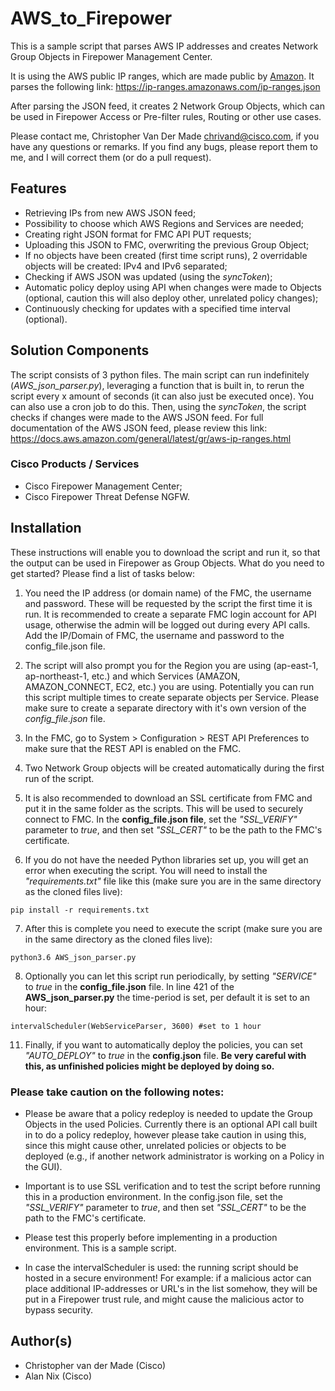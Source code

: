 # AWS_to_Firepower
This is a sample script that parses AWS IP addresses and creates Network Group Objects in Firepower Management Center. 

It is using the AWS public IP ranges, which are made public by [Amazon](https://aws.amazon.com/blogs/aws/aws-ip-ranges-json/). It parses the following link: https://ip-ranges.amazonaws.com/ip-ranges.json

After parsing the JSON feed, it creates 2 Network Group Objects, which can be used in Firepower Access or Pre-filter rules, Routing or other use cases.

Please contact me, Christopher Van Der Made <chrivand@cisco.com>, if you have any questions or remarks. If you find any bugs, please report them to me, and I will correct them (or do a pull request).

## Features

* Retrieving IPs from new AWS JSON feed; 
* Possibility to choose which AWS Regions and Services are needed;
* Creating right JSON format for FMC API PUT requests;
* Uploading this JSON to FMC, overwriting the previous Group Object;
* If no objects have been created (first time script runs), 2 overridable objects will be created: IPv4 and IPv6 separated;
* Checking if AWS JSON was updated (using the *syncToken*);
* Automatic policy deploy using API when changes were made to Objects (optional, caution this will also deploy other, unrelated policy changes);
* Continuously checking for updates with a specified time interval (optional).

## Solution Components

The script consists of 3 python files. The main script can run indefinitely (*AWS_json_parser.py*), leveraging a function that is built in, to rerun the script every x amount of seconds (it can also just be executed once). You can also use a cron job to do this. Then, using the *syncToken*, the script checks if changes were made to the AWS JSON feed. For full documentation of the AWS JSON feed, please review this link: https://docs.aws.amazon.com/general/latest/gr/aws-ip-ranges.html

### Cisco Products / Services

* Cisco Firepower Management Center;
* Cisco Firepower Threat Defense NGFW.

## Installation

These instructions will enable you to download the script and run it, so that the output can be used in Firepower as Group Objects. What do you need to get started? Please find a list of tasks below:

1. You need the IP address (or domain name) of the FMC, the username and password. These will be requested by the script the first time it is run. It is recommended to create a separate FMC login account for API usage, otherwise the admin will be logged out during every API calls. Add the IP/Domain of FMC, the username and password to the config_file.json file. 

2. The script will also prompt you for the Region you are using (ap-east-1, ap-northeast-1, etc.) and which Services (AMAZON, AMAZON_CONNECT, EC2, etc.) you are using. Potentially you can run this script multiple times to create separate objects per Service. Please make sure to create a separate directory with it's own version of the *config_file.json* file.

3. In the FMC, go to System > Configuration > REST API Preferences to make sure that the REST API is enabled on the FMC.

4. Two Network Group objects will be created automatically during the first run of the script. 

5. It is also recommended to download an SSL certificate from FMC and put it in the same folder as the scripts. This will be used to securely connect to FMC. In the **config_file.json file**, set the *"SSL_VERIFY"* parameter to *true*, and then set *"SSL_CERT"* to be the path to the FMC's certificate.

6. If you do not have the needed Python libraries set up, you will get an error when executing the script. You will need to install the *"requirements.txt"* file like this (make sure you are in the same directory as the cloned files live):

```
pip install -r requirements.txt
```

7. After this is complete you need to execute the script (make sure you are in the same directory as the cloned files live):

```
python3.6 AWS_json_parser.py
```

8. Optionally you can let this script run periodically, by setting *"SERVICE"* to *true* in the **config_file.json** file. In line 421 of the **AWS_json_parser.py** the time-period is set, per default it is set to an hour:

```
intervalScheduler(WebServiceParser, 3600) #set to 1 hour
```

11. Finally, if you want to automatically deploy the policies, you can set *"AUTO_DEPLOY"* to *true* in the **config.json** file. **Be very careful with this, as unfinished policies might be deployed by doing so.**

### Please take caution on the following notes:

* Please be aware that a policy redeploy is needed to update the Group Objects in the used Policies. Currently there is an optional API call built in to do a policy redeploy, however please take caution in using this, since this might cause other, unrelated policies or objects to be deployed (e.g., if another network administrator is working on a Policy in the GUI).

* Important is to use SSL verification and to test the script before running this in a production environment. In the config.json file, set the *"SSL_VERIFY"* parameter to *true*, and then set *"SSL_CERT"* to be the path to the FMC's certificate.

* Please test this properly before implementing in a production environment. This is a sample script.

* In case the intervalScheduler is used: the running script should be hosted in a secure environment! For example: if a malicious actor can place additional IP-addresses or URL's in the list somehow, they will be put in a Firepower trust rule, and might cause the malicious actor to bypass security.


## Author(s)

* Christopher van der Made (Cisco)
* Alan Nix (Cisco)
